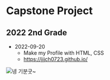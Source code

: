 # Capstone Project
## 2022 2nd Grade

* 2022-09-20
  + Make my Profile with HTML, CSS 
  + <https://jjjch0723.github.io/>

![넹 기분굿~](https://user-images.githubusercontent.com/83578340/192427771-de599f1e-7281-48ba-9b6f-4179596189d2.jpg)

